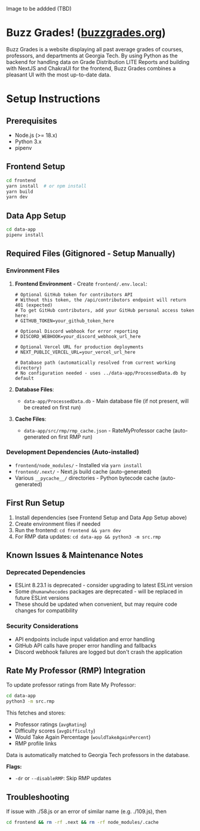 Image to be addded (TBD)

# Buzz Grades! ([buzzgrades.org](https://buzzgrades.org))

Buzz Grades is a website displaying all past average grades of courses, professors, and departments at Georgia Tech. By using Python as the backend for handling data on Grade Distribution LITE Reports and building with NextJS and ChakraUI for the frontend, Buzz Grades combines a pleasant UI with the most up-to-date data.

# Setup Instructions

## Prerequisites
- Node.js (>= 18.x)
- Python 3.x
- pipenv

## Frontend Setup
```bash
cd frontend
yarn install  # or npm install
yarn build
yarn dev
```

## Data App Setup
```bash
cd data-app
pipenv install
```

## Required Files (Gitignored - Setup Manually)

### Environment Files
1. **Frontend Environment** - Create `frontend/.env.local`:
   ```
   # Optional GitHub token for contributors API
   # Without this token, the /api/contributors endpoint will return 401 (expected)
   # To get GitHub contributors, add your GitHub personal access token here:
   # GITHUB_TOKEN=your_github_token_here
   
   # Optional Discord webhook for error reporting
   # DISCORD_WEBHOOK=your_discord_webhook_url_here
   
   # Optional Vercel URL for production deployments
   # NEXT_PUBLIC_VERCEL_URL=your_vercel_url_here
   
   # Database path (automatically resolved from current working directory)
   # No configuration needed - uses ../data-app/ProcessedData.db by default
   ```

2. **Database Files**:
   - `data-app/ProcessedData.db` - Main database file (if not present, will be created on first run)

3. **Cache Files**:
   - `data-app/src/rmp/rmp_cache.json` - RateMyProfessor cache (auto-generated on first RMP run)

### Development Dependencies (Auto-installed)
- `frontend/node_modules/` - Installed via `yarn install`
- `frontend/.next/` - Next.js build cache (auto-generated)
- Various `__pycache__/` directories - Python bytecode cache (auto-generated)

## First Run Setup
1. Install dependencies (see Frontend Setup and Data App Setup above)
2. Create environment files if needed
3. Run the frontend: `cd frontend && yarn dev`
4. For RMP data updates: `cd data-app && python3 -m src.rmp`

## Known Issues & Maintenance Notes

### Deprecated Dependencies
- ESLint 8.23.1 is deprecated - consider upgrading to latest ESLint version
- Some `@humanwhocodes` packages are deprecated - will be replaced in future ESLint versions
- These should be updated when convenient, but may require code changes for compatibility

### Security Considerations
- API endpoints include input validation and error handling
- GitHub API calls have proper error handling and fallbacks
- Discord webhook failures are logged but don't crash the application

## Rate My Professor (RMP) Integration

To update professor ratings from Rate My Professor:

```bash
cd data-app
python3 -m src.rmp
```

This fetches and stores:
- Professor ratings (`avgRating`)
- Difficulty scores (`avgDifficulty`) 
- Would Take Again Percentage (`wouldTakeAgainPercent`)
- RMP profile links

Data is automatically matched to Georgia Tech professors in the database.

**Flags:**
- `-dr` or `--disableRMP`: Skip RMP updates

## Troubleshooting

If issue with ./58.js or an error of similar name (e.g. ./109.js), then 

```bash
cd frontend && rm -rf .next && rm -rf node_modules/.cache
```